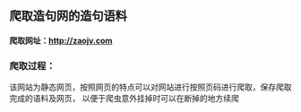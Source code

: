 ## 爬取造句网的造句语料
#### 爬取网址：http://zaojv.com

### 爬取过程：
  该网站为静态网页，按照网页的特点可以对网站进行按照页码进行爬取，保存爬取完成的语料及网页，
    以便于爬虫意外挂掉时可以在断掉的地方续爬
